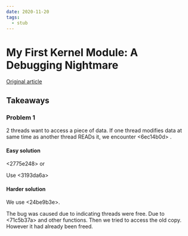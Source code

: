 ```yaml
---
date: 2020-11-20
tags: 
  - stub
---
```


# My First Kernel Module: A Debugging Nightmare

[Original article](https://reberhardt.com/blog/2020/11/18/my-first-kernel-module.html#a-nightmare-begins)

## Takeaways

### Problem 1

2 threads want to access a piece of data. If one thread modifies data at same time as another thread READs it, we encounter <6ec14b0d> .

#### Easy solution

<2775e248> or <cc1e991d> 

Use <3193da6a> 

#### Harder solution

We use <24be9b3e>.

The bug was caused due to indicating threads were free. Due to <71c5b37a> and other functions. Then we tried to access the old copy. However it had already been freed.
